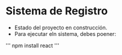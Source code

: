<h1> Sistema de Registro</h1>

- Estado del proyecto en construcción.
- Para ejecutar eln sistema, debes poener:

''' npm install react '''
